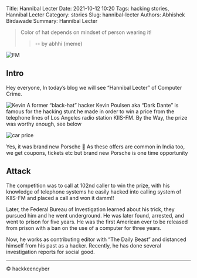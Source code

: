 Title: Hannibal Lecter
Date: 2021-10-12 10:20
Tags: hacking stories, Hannibal Lecter
Category: stories
Slug: hannibal-lecter
Authors: Abhishek Birdawade
Summary: Hannibal Lecter

> Color of hat depends on mindset of person wearing it!
>>  -- by abhhi (meme)

![FM](../images/thumb-fm.jpg)
## Intro

Hey everyone, In today’s blog we will see “Hannibal Lecter” of Computer Crime.

![Kevin](../images/image-9.png)
A former “black-hat” hacker Kevin Poulsen aka “Dark Dante” is famous for the hacking stunt he made in order to win a price from the telephone lines of Los Angeles radio station KIIS-FM. By the Way, the prize was worthy enough, see below

![car price](../images/porsche-911.jpg)

Yes, it was brand new Porsche 🙂
As these offers are common in India too, we get coupons, tickets etc but brand new Porsche is one time opportunity

## Attack

The competition was to call at 102nd caller to win the prize, with his knowledge of telephone systems he easily hacked into calling system of KIIS-FM and placed a call and won it damm!!

Later, the Federal Bureau of Investigation learned about his trick, they pursued him and he went underground. He was later found, arrested, and went to prison for five years. He was the first American ever to be released from prison with a ban on the use of a computer for three years.

Now, he works as contributing editor with “The Daily Beast” and distanced himself from his past as a hacker.
Recently, he has done several investigation reports for social good.

---
&copy; hackkeencyber

